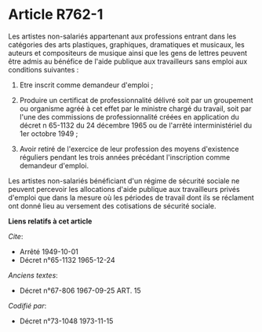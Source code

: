 # Article R762-1

Les artistes non-salariés appartenant aux professions entrant dans les catégories des arts plastiques, graphiques,
dramatiques et musicaux, les auteurs et compositeurs de musique ainsi que les gens de lettres peuvent être admis au bénéfice
de l'aide publique aux travailleurs sans emploi aux conditions suivantes :

1) Etre inscrit comme demandeur d'emploi ;

2) Produire un certificat de professionnalité délivré soit par un groupement ou organisme agréé à cet effet par le ministre
chargé du travail, soit par l'une des commissions de professionnalité créées en application du décret n  65-1132 du 24
décembre 1965 ou de l'arrêté interministériel du 1er octobre 1949 ;

3) Avoir retiré de l'exercice de leur profession des moyens d'existence réguliers pendant les trois années précédant
l'inscription comme demandeur d'emploi.

Les artistes non-salariés bénéficiant d'un régime de sécurité sociale ne peuvent percevoir les allocations d'aide publique
aux travailleurs privés d'emploi que dans la mesure où les périodes de travail dont ils se réclament ont donné lieu au
versement des cotisations de sécurité sociale.

**Liens relatifs à cet article**

_Cite_:

  - Arrêté 1949-10-01
  - Décret n°65-1132 1965-12-24

_Anciens textes_:

  - Décret n°67-806 1967-09-25 ART. 15

_Codifié par_:

  - Décret n°73-1048 1973-11-15
